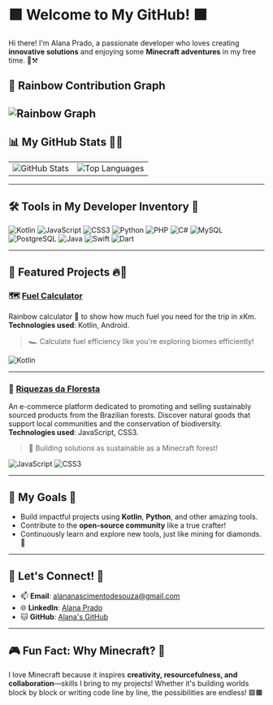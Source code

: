 # 🟩 Welcome to My GitHub! 🟫

Hi there! I'm Alana Prado, a passionate developer who loves creating **innovative solutions** and enjoying some **Minecraft adventures** in my free time. 🚀⚒️

## 🌈 Rainbow Contribution Graph

![Rainbow Graph](https://github-contributions.vercel.app/user/alanazip?theme=rainbow)
---

## 📊 My GitHub Stats 💎✨

<table>
  <tr>
    <td>
      <img src="https://github-readme-stats.vercel.app/api?username=alanazip&show_icons=true&theme=dark&icon_color=34eb37&title_color=34eb37&hide_title=false&count_private=true&include_all_commits=true" alt="GitHub Stats" />
    </td>
    <td>
      <img src="https://github-readme-stats.vercel.app/api/top-langs/?username=alanazip&layout=compact&theme=dark&title_color=34eb37" alt="Top Languages" />
    </td>
  </tr>
</table>

---

## 🛠️ Tools in My Developer Inventory 🧰

![Kotlin](https://img.shields.io/badge/Kotlin-0095D5?style=for-the-badge&logo=kotlin&logoColor=white)
![JavaScript](https://img.shields.io/badge/JavaScript-34eb37?style=for-the-badge&logo=javascript&logoColor=black)
![CSS3](https://img.shields.io/badge/CSS3-1572B6?style=for-the-badge&logo=css3&logoColor=white)
![Python](https://img.shields.io/badge/Python-FFA500?style=for-the-badge&logo=python&logoColor=white)
![PHP](https://img.shields.io/badge/PHP-777BB4?style=for-the-badge&logo=php&logoColor=white)
![C#](https://img.shields.io/badge/C%23-239120?style=for-the-badge&logo=csharp&logoColor=white)
![MySQL](https://img.shields.io/badge/MySQL-4479A1?style=for-the-badge&logo=mysql&logoColor=white)
![PostgreSQL](https://img.shields.io/badge/PostgreSQL-336791?style=for-the-badge&logo=postgresql&logoColor=white)
![Java](https://img.shields.io/badge/Java-007396?style=for-the-badge&logo=java&logoColor=white)
![Swift](https://img.shields.io/badge/Swift-FA7343?style=for-the-badge&logo=swift&logoColor=white)
![Dart](https://img.shields.io/badge/Dart-0175C2?style=for-the-badge&logo=dart&logoColor=white)

---

## 🌟 Featured Projects 🔥🌳

### 🗺️ **[Fuel Calculator](https://github.com/alanazip/fuel_calculator)**
Rainbow calculator 🌈 to show how much fuel you need for the trip in xKm. **Technologies used**: Kotlin, Android.  
> 🏎️ Calculate fuel efficiency like you're exploring biomes efficiently!

![Kotlin](https://img.shields.io/badge/Kotlin-0095D5?style=flat-square&logo=kotlin&logoColor=white)

---

### 🌱 **[Riquezas da Floresta](https://github.com/alanazip/riquezasdafloresta)**
An e-commerce platform dedicated to promoting and selling sustainably sourced products from the Brazilian forests. Discover natural goods that support local communities and the conservation of biodiversity. **Technologies used**: JavaScript, CSS3. 
> 🌳 Building solutions as sustainable as a Minecraft forest!

![JavaScript](https://img.shields.io/badge/JavaScript-34eb37?style=flat-square&logo=javascript&logoColor=black)
![CSS3](https://img.shields.io/badge/CSS3-1572B6?style=flat-square&logo=css3&logoColor=white)

---

## 🚀 My Goals 🎯

- Build impactful projects using **Kotlin**, **Python**, and other amazing tools.
- Contribute to the **open-source community** like a true crafter!
- Continuously learn and explore new tools, just like mining for diamonds. 💎

---

## 💬 Let's Connect! 📨

- 📫 **Email**: [alananascimentodesouza@gmail.com](mailto:alananascimentodesouza@gmail.com)  
- 🌐 **LinkedIn**: [Alana Prado](https://linkedin.com/in/alanazip)  
- 🐱 **GitHub**: [Alana's GitHub](https://github.com/alanazip)

---

## 🎮 Fun Fact: Why Minecraft? 🤔
I love Minecraft because it inspires **creativity, resourcefulness, and collaboration**—skills I bring to my projects! Whether it's building worlds block by block or writing code line by line, the possibilities are endless! 🟩🟫
